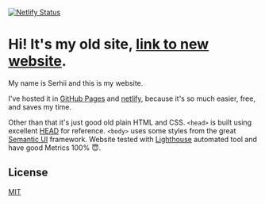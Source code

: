[![Netlify Status](https://api.netlify.com/api/v1/badges/4955b1a6-2729-4437-84c0-139656537f09/deploy-status)](https://app.netlify.com/sites/shramko/deploys)
# Hi! It's my old site, [link to new website](https://shramko.dev/). 
My name is Serhii and this is my website.

I've hosted it in [GitHub Pages](https://pages.github.com/) and [netlify](https://www.netlify.com/), because it's so much easier, free, and saves my time.

Other than that it's just good old plain HTML and CSS. `<head>` is built using excellent [HEAD](https://github.com/joshbuchea/HEAD) for reference. `<body>` uses some styles from the great [Semantic UI](https://github.com/Semantic-Org/Semantic-UI) framework.
Website tested with [Lighthouse](https://developers.google.com/web/tools/lighthouse/) automated tool and have good Metrics 100% 😇.

## License
[MIT](LICENSE)
